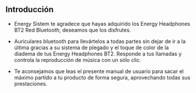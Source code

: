 ## Introducción

* Energy Sistem te agradece que hayas adquirido los Energy Headphones BT2 Red Bluetooth, deseamos que los disfrutes.

* Auriculares bluetooth para llevártelos a todas partes sin dejar de ir a la última gracias a su sistema de plegado y el toque de color de la diadema de tus Energy Headphones BT2. Responde a  tus llamadas y controla la reproducción de música con un sólo clic.

* Te aconsejamos que leas el presente manual de usuario para sacar el máximo partido a tu producto de forma segura, aprovechando todas sus prestaciones.
